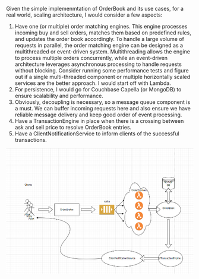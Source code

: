 Given the simple implemenmtation of OrderBook and its use cases, for a real world, scaling architecture, I would consider a few aspects:
1. Have one (or multiple) order matching engines.  This engine processes incoming buy and sell orders, matches them based on predefined rules, and updates the order book accordingly.
   To handle a large volume of requests in parallel, the order matching engine can be designed as a multithreaded or event-driven system.
   Multithreading allows the engine to process multiple orders concurrently, while an event-driven architecture leverages asynchronous processing to handle requests without blocking.
   Consider running some performance tests and figure out if a single multi-threaded component or multiple horizontally scaled services are the better approach. I would start off with Lambda.
2. For persistence, I would go for Couchbase Capella (or MongoDB) to ensure scalability and performance.
3. Obviously, decoupling is necessary, so a message queue component is a must. We can buffer incoming requests here and also ensure we have reliable message delivery and keep good order of event processing.
4. Have a TransactionEngine in place when there is a crossing between ask and sell price to resolve OrderBook entries.
5. Have a ClientNotificationService to inform clients of the successful transactions.

![img.png](img.png)